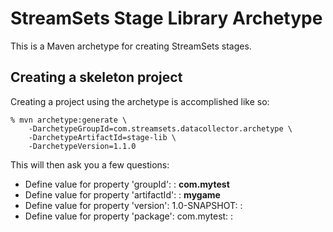 <!---
  Licensed under the Apache License, Version 2.0 (the "License");
  you may not use this file except in compliance with the License.
  You may obtain a copy of the License at

    http://www.apache.org/licenses/LICENSE-2.0

  Unless required by applicable law or agreed to in writing, software
  distributed under the License is distributed on an "AS IS" BASIS,
  WITHOUT WARRANTIES OR CONDITIONS OF ANY KIND, either express or implied.
  See the License for the specific language governing permissions and
  limitations under the License. See accompanying LICENSE file.
--->

StreamSets Stage Library Archetype
===================================

This is a Maven archetype for creating StreamSets stages.

Creating a skeleton project
--------------------------

Creating a project using the archetype is accomplished like so:

```
% mvn archetype:generate \
    -DarchetypeGroupId=com.streamsets.datacollector.archetype \
    -DarchetypeArtifactId=stage-lib \
    -DarchetypeVersion=1.1.0
```

This will then ask you a few questions:

  * Define value for property 'groupId': : **com.mytest**
  * Define value for property 'artifactId': : **mygame**
  * Define value for property 'version':  1.0-SNAPSHOT: : **<default>**
  * Define value for property 'package':  com.mytest: : **<default>**
